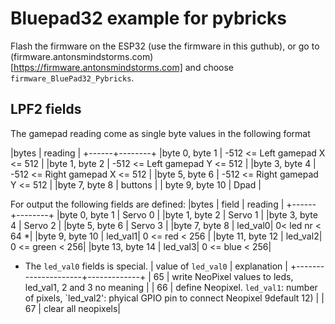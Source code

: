# Bluepad32 example for pybricks

Flash the firmware on the ESP32 (use the firmware in this guthub), or go to (firmware.antonsmindstorms.com)[https://firmware.antonsmindstorms.com] and choose `firmware_BluePad32_Pybricks`.

## LPF2 fields

The gamepad reading come as single byte values in the following format

|bytes | reading |
+------+--------+
|byte 0, byte 1 | -512 <= Left gamepad X <= 512 |
|byte 1, byte 2 | -512 <= Left gamepad Y <= 512 |
|byte 3, byte 4 | -512 <= Right gamepad X <= 512 |
|byte 5, byte 6 | -512 <= Right gamepad Y <= 512 |
|byte 7, byte 8 | buttons |
| byte 9, byte 10 | Dpad |

For output the following fields are defined:
|bytes | field | reading |
+------+--------+
|byte 0, byte 1 | Servo 0 |
|byte 1, byte 2 | Servo 1 |
|byte 3, byte 4 | Servo 2 |
|byte 5, byte 6 | Servo 3 |
|byte 7, byte 8 | led_val0| 0< led nr < 64 *|
|byte 9, byte 10 | led_val1|  0 <= red < 256 |
|byte 11, byte 12 | led_val2| 0 <=  green < 256|
|byte 13, byte 14 | led_val3| 0 <=  blue < 256|

* The `led_val0` fields is special. 
| value of `led_val0` | explanation |
+---------------------+-------------+
| 65		      | write NeoPixel values to leds, led_val1, 2 and 3 no meaning |
| 66	 	 | define Neopixel. `led_val1`: number of pixels, `led_val2': phyical GPIO pin to connect Neopixel 9default 12) |
| 67		| clear all neopixels|


